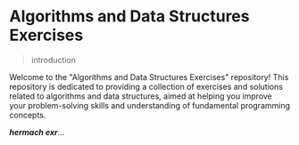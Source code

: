 # Algorithms and Data Structures Exercises

>introduction

Welcome to the "Algorithms and Data Structures Exercises" repository! This repository is dedicated to providing a collection of exercises and solutions related to algorithms and data structures, aimed at helping you improve your problem-solving skills and understanding of fundamental programming concepts.

***hermach exr***...
